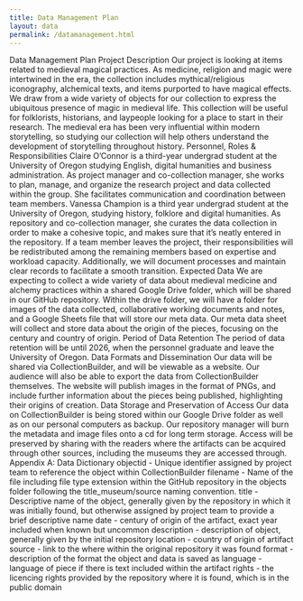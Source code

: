 ```yaml
---
title: Data Management Plan
layout: data
permalink: /datamanagement.html
---
```


Data Management Plan
Project Description
Our project is looking at items related to medieval magical practices. As medicine, religion and magic were intertwined in the era, the collection includes mythical/religious iconography, alchemical texts, and items purported to have magical effects. We draw from a wide variety of objects for our collection to express the ubiquitous presence of magic in medieval life. This collection will be useful for folklorists, historians, and laypeople looking for a place to start in their research. The medieval era has been very influential within modern storytelling, so studying our collection will help others understand the development of storytelling throughout history. 
Personnel, Roles & Responsibilities
Claire O’Connor is a third-year undergrad student at the University of Oregon studying English, digital humanities and business administration. As project manager and co-collection manager, she works to plan, manage, and organize the research project and data collected within the group. She facilitates communication and coordination between team members.
Vanessa Champion is a third year undergrad student at the University of Oregon, studying history, folklore and digital humanities. As repository and co-collection manager, she curates the data collection in order to make a cohesive topic, and makes sure that it’s neatly entered in the repository. 
If a team member leaves the project, their responsibilities will be redistributed among the remaining members based on expertise and workload capacity. Additionally, we will document processes and maintain clear records to facilitate a smooth transition.
Expected Data
We are expecting to collect a wide variety of data about medieval medicine and alchemy practices within a shared Google Drive folder, which will be shared in our GitHub repository. Within the drive folder, we will have a folder for images of the data collected, collaborative working documents and notes, and a Google Sheets file that will store our meta data. Our meta data sheet will collect and store data about the origin of the pieces, focusing on the century and country of origin. 
Period of Data Retention
The period of data retention will be until 2026, when the personnel graduate and leave the University of Oregon. 
Data Formats and Dissemination
Our data will be shared via CollectionBuilder, and will be viewable as a website. Our audience will also be able to export the data from CollectionBuilder themselves. The website will publish images in the format of PNGs, and include further information about the pieces being published, highlighting their origins of creation.
Data Storage and Preservation of Access
Our data on CollectionBuilder is being stored within our Google Drive folder as well as on our personal computers as backup. Our repository manager will burn the metadata and image files onto a cd for long term storage. Access will be preserved by sharing with the readers where the artifacts can be acquired through other sources, including the museums they are accessed through. 
Appendix A: Data Dictionary
objectid - Unique identifier assigned by project team to reference the object within CollectionBuilder
filename - Name of the file including file type extension within the GitHub repository in the objects folder following the title_museum/source naming convention.
title - Descriptive name of the object, generally given by the repository in which it was initially found, but otherwise assigned by project team to provide a brief descriptive name
date - century of origin of the artifact, exact year included when known but uncommon
description - description of object, generally given by the initial repository
location - country of origin of artifact
source - link to the where within the original repository it was found
format - description of the format the object and data is saved as
language - language of piece if there is text included within the artifact
rights - the licencing rights provided by the repository where it is found, which is in the public domain
